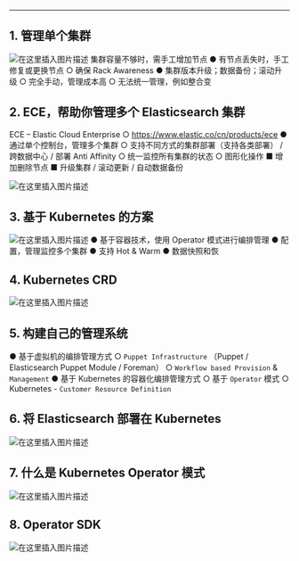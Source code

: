 

----
## 1. 管理单个集群
![在这里插入图片描述](https://img-blog.csdnimg.cn/20210312151145573.png?x-oss-process=image/watermark,type_ZmFuZ3poZW5naGVpdGk,shadow_10,text_aHR0cHM6Ly9ibG9nLmNzZG4ubmV0L3hpeGloYWhhbGVsZWhlaGU=,size_16,color_FFFFFF,t_70)
集群容量不够时，需手工增加节点
● 有节点丢失时，手工修复或更换节点
○ 确保 Rack Awareness
● 集群版本升级；数据备份；滚动升级
○ 完全手动，管理成本高
○ 无法统一管理，例如整合变

## 2. ECE，帮助你管理多个 Elasticsearch 集群
ECE – Elastic Cloud Enterprise
○ https://www.elastic.co/cn/products/ece
● 通过单个控制台，管理多个集群
○ 支持不同方式的集群部署（支持各类部署） /
跨数据中心 / 部署 Anti Affinity
○ 统一监控所有集群的状态
○ 图形化操作
■ 增加删除节点
■ 升级集群 / 滚动更新 / 自动数据备份

![在这里插入图片描述](https://img-blog.csdnimg.cn/20210312151248843.png?x-oss-process=image/watermark,type_ZmFuZ3poZW5naGVpdGk,shadow_10,text_aHR0cHM6Ly9ibG9nLmNzZG4ubmV0L3hpeGloYWhhbGVsZWhlaGU=,size_16,color_FFFFFF,t_70)
## 3. 基于 Kubernetes 的方案
![在这里插入图片描述](https://img-blog.csdnimg.cn/20210312151828140.png?x-oss-process=image/watermark,type_ZmFuZ3poZW5naGVpdGk,shadow_10,text_aHR0cHM6Ly9ibG9nLmNzZG4ubmV0L3hpeGloYWhhbGVsZWhlaGU=,size_16,color_FFFFFF,t_70)
● 基于容器技术，使用 Operator 模式进行编排管理
● 配置，管理监控多个集群
● 支持 Hot & Warm
● 数据快照和恢


## 4. Kubernetes CRD
![在这里插入图片描述](https://img-blog.csdnimg.cn/20210312151917304.png?x-oss-process=image/watermark,type_ZmFuZ3poZW5naGVpdGk,shadow_10,text_aHR0cHM6Ly9ibG9nLmNzZG4ubmV0L3hpeGloYWhhbGVsZWhlaGU=,size_16,color_FFFFFF,t_70)
## 5. 构建自己的管理系统
● 基于虚拟机的编排管理方式
○ `Puppet Infrastructure` （Puppet / Elasticsearch Puppet Module / Foreman）
○ `Workflow based Provision` & `Management`
● 基于 Kubernetes 的容器化编排管理方式
○ 基于 `Operator` 模式
○ Kubernetes - `Customer Resource Definition`

## 6. 将 Elasticsearch 部署在 Kubernetes
![在这里插入图片描述](https://img-blog.csdnimg.cn/20210312152241614.png?x-oss-process=image/watermark,type_ZmFuZ3poZW5naGVpdGk,shadow_10,text_aHR0cHM6Ly9ibG9nLmNzZG4ubmV0L3hpeGloYWhhbGVsZWhlaGU=,size_16,color_FFFFFF,t_70)
## 7. 什么是 Kubernetes Operator 模式
![在这里插入图片描述](https://img-blog.csdnimg.cn/2021031215234917.png?x-oss-process=image/watermark,type_ZmFuZ3poZW5naGVpdGk,shadow_10,text_aHR0cHM6Ly9ibG9nLmNzZG4ubmV0L3hpeGloYWhhbGVsZWhlaGU=,size_16,color_FFFFFF,t_70)
## 8. Operator SDK
![在这里插入图片描述](https://img-blog.csdnimg.cn/20210312152445638.png?x-oss-process=image/watermark,type_ZmFuZ3poZW5naGVpdGk,shadow_10,text_aHR0cHM6Ly9ibG9nLmNzZG4ubmV0L3hpeGloYWhhbGVsZWhlaGU=,size_16,color_FFFFFF,t_70)

